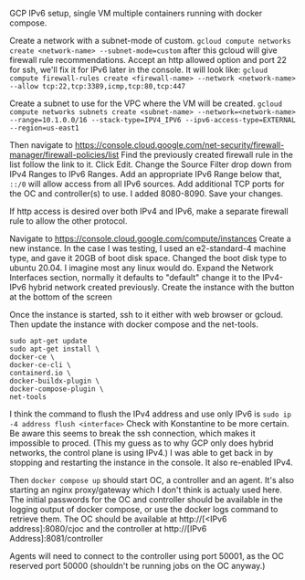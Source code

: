 GCP IPv6 setup, single VM multiple containers running with docker compose.


Create a network with a subnet-mode of custom.
`gcloud compute networks create <network-name> --subnet-mode=custom`
after this gcloud will give firewall rule recommendations. Accept an http allowed option and port 22 for ssh, we'll fix it for IPv6 later in the console. It will look like:
`gcloud compute firewall-rules create <firewall-name> --network <network-name> --allow tcp:22,tcp:3389,icmp,tcp:80,tcp:447`

Create a subnet to use for the VPC where the VM will be created.
`gcloud compute networks subnets create <subnet-name> --network=<network-name> --range=10.1.0.0/16 --stack-type=IPV4_IPV6 --ipv6-access-type=EXTERNAL --region=us-east1`

Then navigate to https://console.cloud.google.com/net-security/firewall-manager/firewall-policies/list
Find the previously created firewall rule in the list follow the link to it. 
Click Edit. Change the Source Filter drop down from IPv4 Ranges to IPv6 Ranges.
Add an appropriate IPv6 Range below that, `::/0` will allow access from all IPv6 sources.
Add additional TCP ports for the OC and controller(s) to use. I added 8080-8090.
Save your changes.

If http access is desired over both IPv4 and IPv6, make a separate firewall rule to allow the other protocol.

Navigate to https://console.cloud.google.com/compute/instances
Create a new instance. 
In the case I was testing, I used an e2-standard-4 machine type, and gave it 20GB of boot disk space. Changed the boot disk type to ubuntu 20.04. I imagine most any linux would do.
Expand the Network Interfaces section, normally it defaults to "default" change it to the IPv4-IPv6 hybrid network created previously.
Create the instance with the button at the bottom of the screen

Once the instance is started, ssh to it either with web browser or gcloud.
Then update the instance with docker compose and the net-tools.
```
sudo apt-get update
sudo apt-get install \
docker-ce \
docker-ce-cli \
containerd.io \
docker-buildx-plugin \
docker-compose-plugin \
net-tools 
```

I think the command to flush the IPv4 address and use only IPv6 is `sudo ip -4 address flush <interface>` Check with Konstantine to be more certain. Be aware this seems to break the ssh connection, which makes it impossible to proced. (This my guess as to why GCP only does hybrid networks, the control plane is using IPv4.) I was able to get back in by stopping and restarting the instance in the console. It also re-enabled IPv4.

Then `docker compose up` should start OC, a controller and an agent. It's also starting an nginx proxy/gateway which I don't think is actualy used here. 
The initial passwords for the OC and controller should be available in the logging output of docker compose, or use the docker logs command to retrieve them. The OC should be available at http://\[<IPv6 address\]:8080/cjoc and the controller at http://\[IPv6 Address\]:8081/controller

Agents will need to connect to the controller using port 50001, as the OC reserved port 50000 (shouldn't be running jobs on the OC anyway.)
